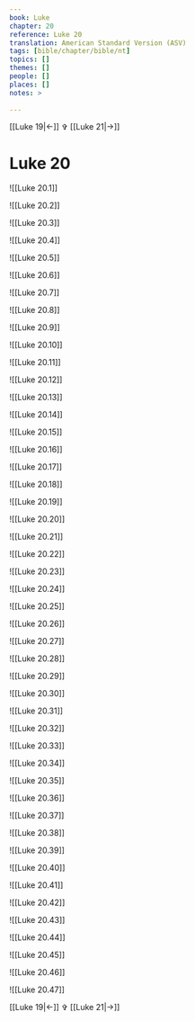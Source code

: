 ```yaml
---
book: Luke
chapter: 20
reference: Luke 20
translation: American Standard Version (ASV)
tags: [bible/chapter/bible/nt]
topics: []
themes: []
people: []
places: []
notes: >
  
---
```


[[Luke 19|<-]] ✞ [[Luke 21|->]]

# Luke 20

![[Luke 20.1]]

![[Luke 20.2]]

![[Luke 20.3]]

![[Luke 20.4]]

![[Luke 20.5]]

![[Luke 20.6]]

![[Luke 20.7]]

![[Luke 20.8]]

![[Luke 20.9]]

![[Luke 20.10]]

![[Luke 20.11]]

![[Luke 20.12]]

![[Luke 20.13]]

![[Luke 20.14]]

![[Luke 20.15]]

![[Luke 20.16]]

![[Luke 20.17]]

![[Luke 20.18]]

![[Luke 20.19]]

![[Luke 20.20]]

![[Luke 20.21]]

![[Luke 20.22]]

![[Luke 20.23]]

![[Luke 20.24]]

![[Luke 20.25]]

![[Luke 20.26]]

![[Luke 20.27]]

![[Luke 20.28]]

![[Luke 20.29]]

![[Luke 20.30]]

![[Luke 20.31]]

![[Luke 20.32]]

![[Luke 20.33]]

![[Luke 20.34]]

![[Luke 20.35]]

![[Luke 20.36]]

![[Luke 20.37]]

![[Luke 20.38]]

![[Luke 20.39]]

![[Luke 20.40]]

![[Luke 20.41]]

![[Luke 20.42]]

![[Luke 20.43]]

![[Luke 20.44]]

![[Luke 20.45]]

![[Luke 20.46]]

![[Luke 20.47]]

[[Luke 19|<-]] ✞ [[Luke 21|->]]
